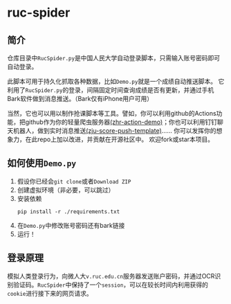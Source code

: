 # ruc-spider
## 简介
仓库目录中`RucSpider.py`是中国人民大学自动登录脚本，只需输入账号密码即可自动登录。

此脚本可用于持久化抓取各种数据，比如`Demo.py`就是一个成绩自动推送脚本。
它利用了`RucSpider.py`的登录，间隔固定时间查询成绩是否有更新，并通过手机Bark软件做到消息推送。（Bark仅有iPhone用户可用）

当然，它也可以用以制作抢课脚本等工具。譬如，你可以利用github的Actions功能，把github作为你的轻量爬虫服务器[(zhr-action-demo)](https://github.com/upupming/zhr-action-demo)；你也可以利用钉钉聊天机器人，做到实时消息推送[(zju-score-push-template)](https://github.com/PeiPei233/zju-score-push-template)……
你可以发挥你的想象力，在此repo上加以改进，并贡献在开源社区中。
欢迎fork或star本项目。

## 如何使用`Demo.py`
1. 假设你已经会`git clone`或者`Download ZIP`
2. 创建虚拟环境（非必要，可以跳过）
3. 安装依赖
   ```
   pip install -r ./requirements.txt
   ```
4. 在`Demo.py`中修改账号密码还有bark链接
5. 运行！

## 登录原理
模拟人类登录行为，向微人大`v.ruc.edu.cn`服务器发送账户密码，并通过OCR识别验证码。`RucSpider`中保持了一个`session`，可以在较长时间内利用获得的`cookie`进行接下来的网页请求。
